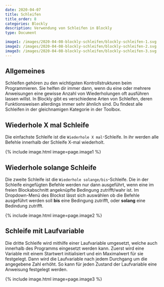 ```yaml
---
date: 2020-04-07
title: Schleifen
title_order: 8
categories: Blockly
description: Verwendung von Schleifen in Blockly
type: Document

image1: /images/2020-04-08-blockly-schleifen/blockly-schleifen-1.svg
image2: /images/2020-04-08-blockly-schleifen/blockly-schleifen-2.svg
image3: /images/2020-04-08-blockly-schleifen/blockly-schleifen-3.svg
---
```


## Allgemeines
Schleifen gehören zu den wichtigsten Kontrollstrukturen beim Programmieren. Sie helfen dir immer dann, wenn du eine oder mehrere Anweisungen eine gewisse Anzahl von Wiederholungen oft ausführen lassen willst. In Blockly gibt es verschiedene Arten von Schleifen, deren Funktionsweisen allerdings immer sehr ähnlich sind. Du findest alle Schleifen in der gleichnamigen Kategorie in der Toolbox.

## Wiederhole X mal Schleife
Die einfachste Schleife ist die `Wiederhole X mal`-Schleife. In ihr werden alle Befehle innerhalb der Schleife X-mal wiederholt.

{% include image.html image=page.image1 %}

## Wiederhole solange Schleife
Die zweite  Schleife ist die `Wiederhole solange/bis`-Schleife. Die in der Schleife eingefügten Befehle werden nur dann ausgeführt, wenn eine im freien Blockabschnitt angeknüpfte Bedingung zutrifft/wahr ist. Im Dropdown-Menü des Blockst lässt sich auswählen ob die Befehle ausgeführt werden soll **bis** eine Bedingung zutrifft, oder **solang** eine Bedindung zutrifft.

{% include image.html image=page.image2 %}

## Schleife mit Laufvariable
Die dritte Schleife wird mithilfe einer Laufvariable umgesetzt, welche auch innerhalb des Programms eingesetzt werden kann. Zuerst wird eine Variable mit einem Startwert initialisiert und ein Maximalwert für sie festgelegt. Dann wird die Laufvariable nach jedem Durchgang um die angegebene Zahl erhöht. So kann für jeden Zustand der Laufvariable eine Anweisung festgelegt werden.

{% include image.html image=page.image3 %}


